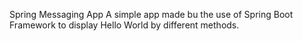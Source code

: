 Spring Messaging App
A simple app made bu the use of Spring Boot Framework to display Hello World by different methods.
